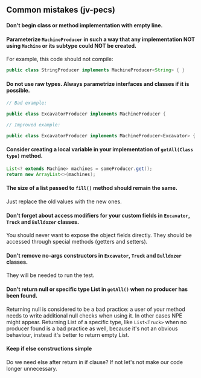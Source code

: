 ## Common mistakes (jv-pecs)

#### Don't begin class or method implementation with empty line.
#### Parameterize `MachineProducer` in such a way that any implementation NOT using `Machine` or its subtype could NOT be created.
For example, this code should not compile:
```java
public class StringProducer implements MachineProducer<String> { }
```
#### Do not use raw types. Always parametrize interfaces and classes if it is possible.
```java
// Bad example:

public class ExcavatorProducer implements MachineProducer {
```
```java
// Improved example:

public class ExcavatorProducer implements MachineProducer<Excavator> {
```
#### Consider creating a local variable in your implementation of `getAll(Class type)` method.
```java
List<? extends Machine> machines = someProducer.get();
return new ArrayList<>(machines);
```
#### The size of a list passed to `fill()` method should remain the same. 
Just replace the old values with the new ones.
#### Don't forget about access modifiers for your custom fields in `Excavator`, `Truck` and `Bulldozer` classes.
You should never want to expose the object fields directly. They should be accessed through special methods (getters and setters).
#### Don't remove no-args constructors in `Excavator`, `Truck` and `Bulldozer` classes.
They will be needed to run the test.
#### Don't return null or specific type List in `getAll()` when no producer has been found.
Returning null is considered to be a bad practice: a user of your method needs to write additional null checks when 
using it. In other cases NPE might appear. Returning List of a specific type, like `List<Truck>` when no producer found
is a bad practice as well, because it's not an obvious behaviour, instead it's better to return empty List. 
#### Keep if else constructions simple
Do we need else after return in if clause? 
If not let's not make our code longer unnecessary.
